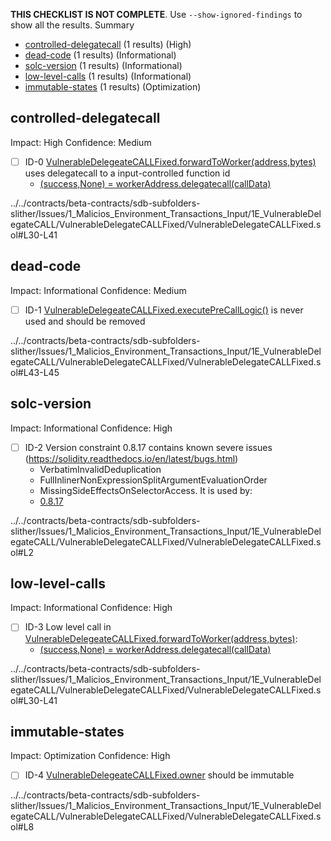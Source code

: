 **THIS CHECKLIST IS NOT COMPLETE**. Use `--show-ignored-findings` to show all the results.
Summary
 - [controlled-delegatecall](#controlled-delegatecall) (1 results) (High)
 - [dead-code](#dead-code) (1 results) (Informational)
 - [solc-version](#solc-version) (1 results) (Informational)
 - [low-level-calls](#low-level-calls) (1 results) (Informational)
 - [immutable-states](#immutable-states) (1 results) (Optimization)
## controlled-delegatecall
Impact: High
Confidence: Medium
 - [ ] ID-0
[VulnerableDelegeateCALLFixed.forwardToWorker(address,bytes)](../../contracts/beta-contracts/sdb-subfolders-slither/Issues/1_Malicios_Environment_Transactions_Input/1E_VulnerableDelegateCALL/VulnerableDelegateCALLFixed/VulnerableDelegateCALLFixed.sol#L30-L41) uses delegatecall to a input-controlled function id
	- [(success,None) = workerAddress.delegatecall(callData)](../../contracts/beta-contracts/sdb-subfolders-slither/Issues/1_Malicios_Environment_Transactions_Input/1E_VulnerableDelegateCALL/VulnerableDelegateCALLFixed/VulnerableDelegateCALLFixed.sol#L38)

../../contracts/beta-contracts/sdb-subfolders-slither/Issues/1_Malicios_Environment_Transactions_Input/1E_VulnerableDelegateCALL/VulnerableDelegateCALLFixed/VulnerableDelegateCALLFixed.sol#L30-L41


## dead-code
Impact: Informational
Confidence: Medium
 - [ ] ID-1
[VulnerableDelegeateCALLFixed.executePreCallLogic()](../../contracts/beta-contracts/sdb-subfolders-slither/Issues/1_Malicios_Environment_Transactions_Input/1E_VulnerableDelegateCALL/VulnerableDelegateCALLFixed/VulnerableDelegateCALLFixed.sol#L43-L45) is never used and should be removed

../../contracts/beta-contracts/sdb-subfolders-slither/Issues/1_Malicios_Environment_Transactions_Input/1E_VulnerableDelegateCALL/VulnerableDelegateCALLFixed/VulnerableDelegateCALLFixed.sol#L43-L45


## solc-version
Impact: Informational
Confidence: High
 - [ ] ID-2
Version constraint 0.8.17 contains known severe issues (https://solidity.readthedocs.io/en/latest/bugs.html)
	- VerbatimInvalidDeduplication
	- FullInlinerNonExpressionSplitArgumentEvaluationOrder
	- MissingSideEffectsOnSelectorAccess.
It is used by:
	- [0.8.17](../../contracts/beta-contracts/sdb-subfolders-slither/Issues/1_Malicios_Environment_Transactions_Input/1E_VulnerableDelegateCALL/VulnerableDelegateCALLFixed/VulnerableDelegateCALLFixed.sol#L2)

../../contracts/beta-contracts/sdb-subfolders-slither/Issues/1_Malicios_Environment_Transactions_Input/1E_VulnerableDelegateCALL/VulnerableDelegateCALLFixed/VulnerableDelegateCALLFixed.sol#L2


## low-level-calls
Impact: Informational
Confidence: High
 - [ ] ID-3
Low level call in [VulnerableDelegeateCALLFixed.forwardToWorker(address,bytes)](../../contracts/beta-contracts/sdb-subfolders-slither/Issues/1_Malicios_Environment_Transactions_Input/1E_VulnerableDelegateCALL/VulnerableDelegateCALLFixed/VulnerableDelegateCALLFixed.sol#L30-L41):
	- [(success,None) = workerAddress.delegatecall(callData)](../../contracts/beta-contracts/sdb-subfolders-slither/Issues/1_Malicios_Environment_Transactions_Input/1E_VulnerableDelegateCALL/VulnerableDelegateCALLFixed/VulnerableDelegateCALLFixed.sol#L38)

../../contracts/beta-contracts/sdb-subfolders-slither/Issues/1_Malicios_Environment_Transactions_Input/1E_VulnerableDelegateCALL/VulnerableDelegateCALLFixed/VulnerableDelegateCALLFixed.sol#L30-L41


## immutable-states
Impact: Optimization
Confidence: High
 - [ ] ID-4
[VulnerableDelegeateCALLFixed.owner](../../contracts/beta-contracts/sdb-subfolders-slither/Issues/1_Malicios_Environment_Transactions_Input/1E_VulnerableDelegateCALL/VulnerableDelegateCALLFixed/VulnerableDelegateCALLFixed.sol#L8) should be immutable 

../../contracts/beta-contracts/sdb-subfolders-slither/Issues/1_Malicios_Environment_Transactions_Input/1E_VulnerableDelegateCALL/VulnerableDelegateCALLFixed/VulnerableDelegateCALLFixed.sol#L8


